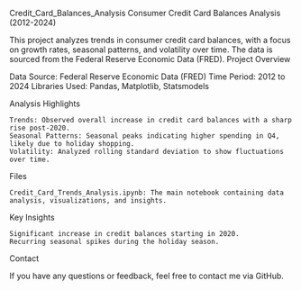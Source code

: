 Credit_Card_Balances_Analysis
Consumer Credit Card Balances Analysis (2012-2024)

This project analyzes trends in consumer credit card balances, with a focus on growth rates, seasonal patterns, and volatility over time. The data is sourced from the Federal Reserve Economic Data (FRED).
Project Overview

Data Source: Federal Reserve Economic Data (FRED)
Time Period: 2012 to 2024
Libraries Used: Pandas, Matplotlib, Statsmodels

Analysis Highlights

    Trends: Observed overall increase in credit card balances with a sharp rise post-2020.
    Seasonal Patterns: Seasonal peaks indicating higher spending in Q4, likely due to holiday shopping.
    Volatility: Analyzed rolling standard deviation to show fluctuations over time.

Files

    Credit_Card_Trends_Analysis.ipynb: The main notebook containing data analysis, visualizations, and insights.

Key Insights

    Significant increase in credit balances starting in 2020.
    Recurring seasonal spikes during the holiday season.

Contact

If you have any questions or feedback, feel free to contact me via GitHub.
